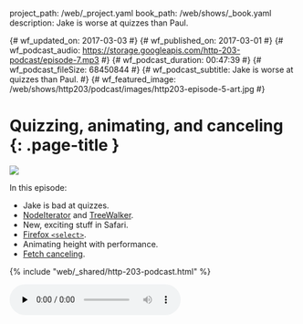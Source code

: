 project_path: /web/_project.yaml
book_path: /web/shows/_book.yaml
description: Jake is worse at quizzes than Paul.

{# wf_updated_on: 2017-03-03 #}
{# wf_published_on: 2017-03-01 #}
{# wf_podcast_audio: https://storage.googleapis.com/http-203-podcast/episode-7.mp3 #}
{# wf_podcast_duration: 00:47:39 #}
{# wf_podcast_fileSize: 68450844 #}
{# wf_podcast_subtitle: Jake is worse at quizzes than Paul. #}
{# wf_featured_image: /web/shows/http203/podcast/images/http203-episode-5-art.jpg #}

# Quizzing, animating, and canceling {: .page-title }

<img id="artwork" src="/web/shows/http203/podcast/images/http203-episode-5-art.jpg" class="attempt-right">

In this episode:

* Jake is bad at quizzes.
* [NodeIterator](https://developer.mozilla.org/en-US/docs/Web/API/NodeIterator) and [TreeWalker](https://developer.mozilla.org/en-US/docs/Web/API/TreeWalker).
* New, exciting stuff in Safari.
* [Firefox `<select>`](https://hg.mozilla.org/mozilla-central/rev/544ad41d3dcf9059a70aeae55a9dcce031f22b1c).
* Animating height with performance.
* [Fetch canceling](https://github.com/whatwg/fetch/issues/447#issuecomment-281731850).


{% include "web/_shared/http-203-podcast.html" %}

<audio id="podcast" src="https://storage.googleapis.com/http-203-podcast/episode-7.mp3" controls preload="none">



